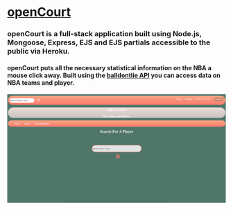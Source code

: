 # [openCourt](https://tcj-opencourt.herokuapp.com/ "openCourt")
### openCourt is a full-stack application built using Node.js, Mongoose, Express, EJS and EJS partials accessible to the public via Heroku. 

#### openCourt puts all the necessary statistical information on the NBA a mouse click away. Built using the [balldontlie API](https://www.balldontlie.io/#introduction "balldontlie API") you can access data on NBA teams and player.

![Image of App](/images/openCourt.png)